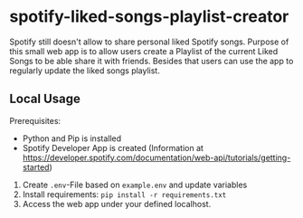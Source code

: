 # spotify-liked-songs-playlist-creator

Spotify still doesn't allow to share personal liked Spotify songs. Purpose of this small web app is to allow users create a Playlist of the current Liked Songs to be able share it with friends. Besides that users can use the app to regularly update the liked songs playlist.

## Local Usage

Prerequisites:
- Python and Pip is installed
- Spotify Developer App is created (Information at https://developer.spotify.com/documentation/web-api/tutorials/getting-started)

1. Create `.env`-File based on `example.env` and update variables 
2. Install requirements: `pip install -r requirements.txt` 
3. Access the web app under your defined localhost.
